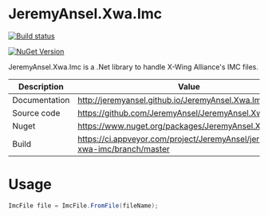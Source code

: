 # JeremyAnsel.Xwa.Imc

[![Build status](https://ci.appveyor.com/api/projects/status/6s21s0r5vcf1k034/branch/master?svg=true)](https://ci.appveyor.com/project/JeremyAnsel/jeremyansel-xwa-imc/branch/master)

[![NuGet Version](https://img.shields.io/nuget/v/JeremyAnsel.Xwa.Imc)](https://www.nuget.org/packages/JeremyAnsel.Xwa.Imc)

JeremyAnsel.Xwa.Imc is a .Net library to handle X-Wing Alliance's IMC files.

Description     | Value
----------------|----------------
Documentation   | http://jeremyansel.github.io/JeremyAnsel.Xwa.Imc
Source code     | https://github.com/JeremyAnsel/JeremyAnsel.Xwa.Imc
Nuget           | https://www.nuget.org/packages/JeremyAnsel.Xwa.Imc
Build           | https://ci.appveyor.com/project/JeremyAnsel/jeremyansel-xwa-imc/branch/master

# Usage

```csharp
ImcFile file = ImcFile.FromFile(fileName);
```
